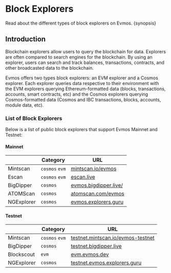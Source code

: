 <!--
order: 3
-->

# Block Explorers

Read about the different types of block explorers on Evmos. {synopsis}

## Introduction

Blockchain explorers allow users to query the blockchain for data.
Explorers are often compared to search engines for the blockchain.
By using an explorer, users can search and track balances, transactions, contracts, and other broadcasted data to the blockchain.

Evmos offers two types block explorers: an EVM explorer and a Cosmos explorer.
Each explorer queries data respective to their environment with the EVM explorers querying Ethereum-formatted data (blocks, transactions, accounts, smart contracts, etc) and the Cosmos explorers querying Cosmos-formatted data (Cosmos and IBC transactions, blocks, accounts, module data, etc).

### List of Block Explorers

Below is a list of public block explorers that support Evmos Mainnet and Testnet:

#### Mainnet

|            | Category       | URL                                                    |
|------------| -------------- |--------------------------------------------------------|
| Mintscan   | `cosmos` `evm` | [mintscan.io/evmos](https://www.mintscan.io/evmos)     |
| Escan      | `cosmos` `evm` | [escan.live](https://escan.live)                       |
| BigDipper  | `cosmos`       | [evmos.bigdipper.live/](https://evmos.bigdipper.live/) |
| ATOMScan   | `cosmos`       | [atomscan.com/evmos](https://atomscan.com/evmos)       |
| NGExplorer | `cosmos`       | [evmos.explorers.guru](https://evmos.explorers.guru)   |

#### Testnet

|            | Category       | URL                                                                            |
| ---------- |----------------| ------------------------------------------------------------------------------ |
| Mintscan   | `cosmos` `evm` | [testnet.mintscan.io/evmos-testnet](https://testnet.mintscan.io/evmos-testnet) |
| BigDipper  | `cosmos`       | [testnet.bigdipper.live](https://testnet.evmos.bigdipper.live/)                |
| Blockscout | `evm`          | [evm.evmos.dev](https://evm.evmos.dev/)                                        |
| NGExplorer | `cosmos`       | [testnet.evmos.explorers.guru](https://testnet.evmos.explorers.guru)           |
